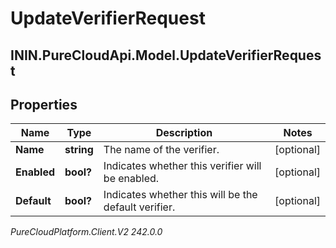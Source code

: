 # UpdateVerifierRequest

## ININ.PureCloudApi.Model.UpdateVerifierRequest

## Properties

|Name | Type | Description | Notes|
|------------ | ------------- | ------------- | -------------|
| **Name** | **string** | The name of the verifier. | [optional] |
| **Enabled** | **bool?** | Indicates whether this verifier will be enabled. | [optional] |
| **Default** | **bool?** | Indicates whether this will be the default verifier. | [optional] |



_PureCloudPlatform.Client.V2 242.0.0_
